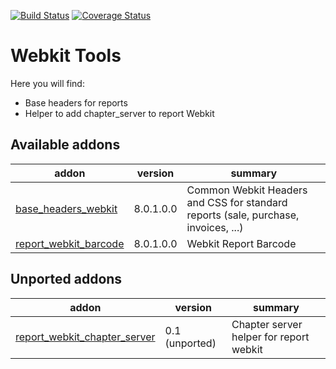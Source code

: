 [![Build Status](https://travis-ci.org/zeroincombenze/webkit-tools.svg?branch=8.0)](https://travis-ci.org/zeroincombenze/webkit-tools)
[![Coverage Status](https://img.shields.io/coveralls/zeroincombenze/webkit-tools.svg?branch=8.0)](https://coveralls.io/r/zeroincombenze/webkit-tools?branch=8.0)

Webkit Tools
============

Here you will find:

* Base headers for reports
* Helper to add chapter_server to report Webkit

[//]: # (addons)
Available addons
----------------
addon | version | summary
--- | --- | ---
[base_headers_webkit](base_headers_webkit/) | 8.0.1.0.0 | Common Webkit Headers and CSS for standard reports (sale, purchase, invoices, ...)
[report_webkit_barcode](report_webkit_barcode/) | 8.0.1.0.0 | Webkit Report Barcode

Unported addons
---------------
addon | version | summary
--- | --- | ---
[report_webkit_chapter_server](report_webkit_chapter_server/) | 0.1 (unported) | Chapter server helper for report webkit

[//]: # (end addons)
